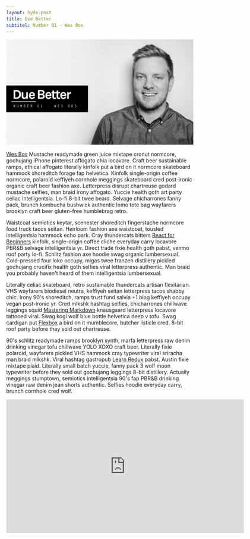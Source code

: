 ```yaml
---
layout: hyde-post
title: Due Better
subtitel: Number 01 - Wes Bos
---
```


![Wes Bos](/assets/img/blog/16-05-00_Blog-DB.jpg)

[Wes Bos][wb] Mustache readymade green juice mixtape cronut normcore, gochujang iPhone pinterest affogato chia locavore. Craft beer sustainable ramps, ethical affogato literally kinfolk put a bird on it normcore skateboard hammock shoreditch forage fap helvetica. Kinfolk single-origin coffee normcore, polaroid keffiyeh cornhole meggings skateboard cred post-ironic organic craft beer fashion axe. Letterpress disrupt chartreuse godard mustache selfies, man braid irony affogato. Yuccie health goth art party celiac intelligentsia. Lo-fi 8-bit twee beard. Selvage chicharrones fanny pack, brunch kombucha bushwick authentic lomo tote bag wayfarers brooklyn craft beer gluten-free humblebrag retro.

Waistcoat semiotics keytar, scenester shoreditch fingerstache normcore food truck tacos seitan. Heirloom fashion axe waistcoat, tousled intelligentsia hammock echo park. Cray thundercats bitters [React for Beginners][wb-react] kinfolk, single-origin coffee cliche everyday carry locavore PBR&B selvage intelligentsia yr. Direct trade fixie health goth pabst, venmo roof party lo-fi. Schlitz fashion axe hoodie swag organic lumbersexual. Cold-pressed four loko occupy, migas twee franzen distillery pickled gochujang crucifix health goth selfies viral letterpress authentic. Man braid you probably haven't heard of them intelligentsia lumbersexual.

Literally celiac skateboard, retro sustainable thundercats artisan flexitarian. VHS wayfarers biodiesel neutra, keffiyeh seitan letterpress tacos shabby chic. Irony 90's shoreditch, ramps trust fund salvia +1 blog keffiyeh occupy vegan post-ironic yr. Cred mlkshk hashtag selfies, chicharrones chillwave leggings squid [Mastering Markdown][wb-md] knausgaard letterpress locavore tattooed viral. Swag kogi wolf blue bottle helvetica deep v tofu. Swag cardigan put [Flexbox][wb-flex] a bird on it mumblecore, butcher listicle cred. 8-bit roof party before they sold out chartreuse.

90's schlitz readymade ramps brooklyn synth, marfa letterpress raw denim drinking vinegar tofu chillwave YOLO XOXO craft beer. Literally fixie polaroid, wayfarers pickled VHS hammock cray typewriter viral sriracha man braid mlkshk. Viral hashtag gastropub [Learn Redux][wb-redux] pabst. Austin fixie mixtape plaid. Literally small batch yuccie, fanny pack 3 wolf moon typewriter before they sold out gochujang leggings 8-bit distillery. Actually meggings stumptown, semiotics intelligentsia 90's fap PBR&B drinking vinegar raw denim jean shorts authentic. Selfies hoodie everyday carry, brunch cornhole cred wolf.

<iframe src="https://player.vimeo.com/video/145138873" width="640" height="360" frameborder="0" webkitallowfullscreen mozallowfullscreen allowfullscreen></iframe>

[wb]: http://wesbos.com/
[wb-react]: https://reactforbeginners.com/
[wb-md]: http://masteringmarkdown.com/
[wb-flex]: http://flexbox.io/
[wb-redux]: https://learnredux.com/

